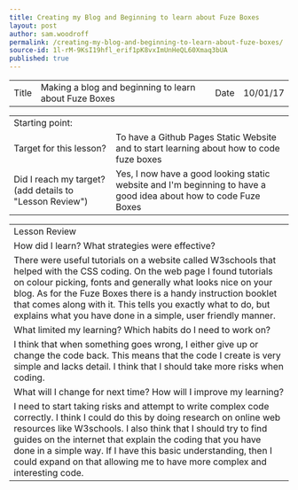 ```yaml
---
title: Creating my Blog and Beginning to learn about Fuze Boxes
layout: post
author: sam.woodroff
permalink: /creating-my-blog-and-beginning-to-learn-about-fuze-boxes/
source-id: 1l-rM-9KsI19hfl_erif1pK8vxImUnHeQL60Xmaq3bUA
published: true
---
```

<table>
  <tr>
    <td>Title</td>
    <td>Making a blog and beginning to learn about Fuze Boxes</td>
    <td>Date</td>
    <td>10/01/17</td>
  </tr>
</table>


<table>
  <tr>
    <td>Starting point:</td>
    <td></td>
  </tr>
  <tr>
    <td>Target for this lesson?</td>
    <td>To have a Github Pages Static Website and to start learning about how to code fuze boxes</td>
  </tr>
  <tr>
    <td>Did I reach my target? 
(add details to "Lesson Review")</td>
    <td>Yes, I now have a good looking static website and I'm beginning to have a good idea about how to code Fuze Boxes</td>
  </tr>
</table>


<table>
  <tr>
    <td>Lesson Review</td>
  </tr>
  <tr>
    <td>How did I learn? What strategies were effective? </td>
  </tr>
  <tr>
    <td>There were useful tutorials on a website called W3schools that helped with the CSS coding. On the web page I found tutorials on colour picking, fonts and generally what looks nice on your blog. As for the Fuze Boxes there is a handy instruction booklet that comes along with it. This tells you exactly what to do, but explains what you have done in a simple, user friendly manner.</td>
  </tr>
  <tr>
    <td>What limited my learning? Which habits do I need to work on? </td>
  </tr>
  <tr>
    <td>I think that when something goes wrong, I either give up or change the code back. This means that the code I create is very simple and lacks detail. I think that I should take more risks when coding.</td>
  </tr>
  <tr>
    <td>What will I change for next time? How will I improve my learning?</td>
  </tr>
  <tr>
    <td>I need to start taking risks and attempt to write complex code correctly. I think I could do this by doing research on online web resources like W3schools. I also think that I should try to find guides on the internet that explain the coding that you have done in a simple way. If I have this basic understanding, then I could expand on that allowing me to have more complex and interesting code.</td>
  </tr>
</table>


